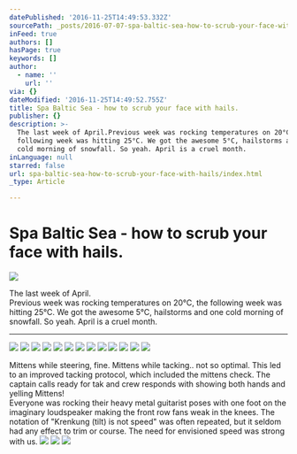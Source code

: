 ```yaml
---
datePublished: '2016-11-25T14:49:53.332Z'
sourcePath: _posts/2016-07-07-spa-baltic-sea-how-to-scrub-your-face-with-hails.md
inFeed: true
authors: []
hasPage: true
keywords: []
author:
  - name: ''
    url: ''
via: {}
dateModified: '2016-11-25T14:49:52.755Z'
title: Spa Baltic Sea - how to scrub your face with hails.
publisher: {}
description: >-
  The last week of April.Previous week was rocking temperatures on 20°C, the
  following week was hitting 25°C. We got the awesome 5°C, hailstorms and one
  cold morning of snowfall. So yeah. April is a cruel month. 
inLanguage: null
starred: false
url: spa-baltic-sea-how-to-scrub-your-face-with-hails/index.html
_type: Article

---
```

# Spa Baltic Sea - how to scrub your face with hails.
![](https://the-grid-user-content.s3-us-west-2.amazonaws.com/6f20a233-b530-4178-8a5f-55beefd7bc78.jpg)

The last week of April.  
Previous week was rocking temperatures on 20°C, the following week was hitting 25°C. We got the awesome 5°C, hailstorms and one cold morning of snowfall. So yeah. April is a cruel month. 

---

![](https://the-grid-user-content.s3-us-west-2.amazonaws.com/08fbe4c0-6076-4b5d-806e-7c5ee1a864f5.jpg)
![](https://the-grid-user-content.s3-us-west-2.amazonaws.com/00019264-a7a6-4ebc-b7ee-62b36bacf8fe.jpg)
![](https://the-grid-user-content.s3-us-west-2.amazonaws.com/da7065d9-d6c9-49b5-a8f1-acdc8cae2289.jpg)
![](https://the-grid-user-content.s3-us-west-2.amazonaws.com/eccabe53-5fa4-408d-9db3-b617433043e8.jpg)
![](https://the-grid-user-content.s3-us-west-2.amazonaws.com/14245321-e75c-400b-bdb4-4682079be6a9.jpg)
![](https://the-grid-user-content.s3-us-west-2.amazonaws.com/769f1811-a5c4-4cb6-bf53-d334d43825d9.jpg)
![](https://the-grid-user-content.s3-us-west-2.amazonaws.com/479a1a4f-bae4-415e-b04b-d1f4f9ed3584.gif)
![](https://the-grid-user-content.s3-us-west-2.amazonaws.com/56922b7a-3258-4dd2-a3ac-9e60cb0ae089.jpg)
![](https://the-grid-user-content.s3-us-west-2.amazonaws.com/2726661c-fcf2-4163-aca9-e807d52579be.jpg)
![](https://the-grid-user-content.s3-us-west-2.amazonaws.com/4b737c7a-2663-443e-ae2e-91ee148464a1.jpg)
![](https://the-grid-user-content.s3-us-west-2.amazonaws.com/c6c9095e-35d4-4c1f-84e8-dc6976676caa.jpg)
![](https://the-grid-user-content.s3-us-west-2.amazonaws.com/12d10ca3-388c-4b91-9dd8-89dadf787471.jpg)
![](https://the-grid-user-content.s3-us-west-2.amazonaws.com/5873e464-9571-4169-9d2b-64812608010d.jpg)

Mittens while steering, fine. Mittens while tacking.. not so optimal. This led to an improved tacking protocol, which included the mittens check. The captain calls ready for tak and crew responds with showing both hands and yelling Mittens!  
Everyone was rocking their heavy metal guitarist poses with one foot on the imaginary loudspeaker making the front row fans weak in the knees. The notation of "Krenkung (tilt) is not speed" was often repeated, but it seldom had any effect to trim or course. The need for envisioned speed was strong with us.
![](https://the-grid-user-content.s3-us-west-2.amazonaws.com/71fcacee-6643-43b5-bc82-00d9f03a03b2.jpg)
![](https://the-grid-user-content.s3-us-west-2.amazonaws.com/c61b001d-ba1c-4bef-b37d-fa0ac7a80db5.jpg)
![](https://the-grid-user-content.s3-us-west-2.amazonaws.com/006daacf-7423-44b8-bf3a-f8722df26936.jpg)